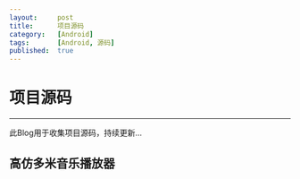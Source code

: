 ```yaml
---
layout:		post
title:		项目源码
category:	[Android]
tags:		[Android, 源码]
published:	true
---
```

# 项目源码
---

此Blog用于收集项目源码，持续更新...

<!--break-->

## 高仿多米音乐播放器